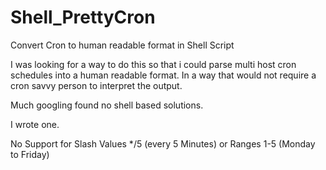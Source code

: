 # Shell_PrettyCron
Convert Cron to human readable format in Shell Script

I was looking for a way to do this so that i could parse multi host cron schedules into a human readable format.
In a way that would not require a cron savvy person to interpret the output.

Much googling found no shell based solutions.

I wrote one.


No Support for Slash Values */5 (every 5 Minutes) or Ranges 1-5 (Monday to Friday)
 
